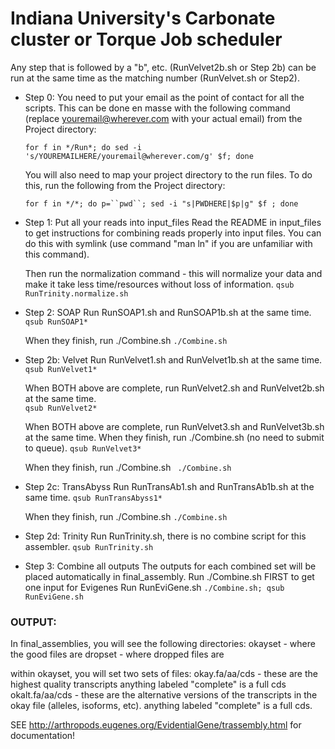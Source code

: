 # Indiana University's Carbonate cluster or Torque Job scheduler #

Any step that is followed by a "b", etc. (RunVelvet2b.sh or Step 2b) can be run at the same time as the matching number (RunVelvet.sh or Step2).

- Step 0: You need to put your email as the point of contact for all the scripts.  This can be done en masse with the following command   (replace youremail@wherever.com with your actual email) from the Project directory:
  
  `for f in */Run*; do sed -i 's/YOUREMAILHERE/youremail@wherever.com/g' $f; done`

  You will also need to map your project directory to the run files.  To do this, run the following from the Project directory:
  
  `for f in */*; do p=``pwd``; sed -i "s|PWDHERE|$p|g" $f ; done`

- Step 1:
  Put all your reads into input_files
  Read the README in input_files to get instructions for combining reads properly into input files.
  You can do this with symlink (use command "man ln" if you are unfamiliar with this command).

  Then run the normalization command - this will normalize your data and make it take less time/resources without loss of information.
  `qsub RunTrinity.normalize.sh`

- Step 2: SOAP
  Run RunSOAP1.sh and RunSOAP1b.sh at the same time.
  `qsub RunSOAP1*`

  When they finish, run ./Combine.sh
  `./Combine.sh`

- Step 2b: Velvet
  Run RunVelvet1.sh and RunVelvet1b.sh at the same time.  
  `qsub RunVelvet1*`

  When BOTH above are complete, run RunVelvet2.sh and RunVelvet2b.sh at the same time.  
  `qsub RunVelvet2*`

  When BOTH above are complete, run RunVelvet3.sh and RunVelvet3b.sh at the same time.  When they finish, run ./Combine.sh (no need to     submit to queue).
  `qsub RunVelvet3*`

  When they finish, run ./Combine.sh
` ./Combine.sh`

- Step 2c: TransAbyss
  Run RunTransAb1.sh and RunTransAb1b.sh at the same time.
  `qsub RunTransAbyss1*`

  When they finish, run ./Combine.sh
  `./Combine.sh`

- Step 2d: Trinity
  Run RunTrinity.sh, there is no combine script for this assembler.
  `qsub RunTrinity.sh`

- Step 3: Combine all outputs
  The outputs for each combined set will be placed automatically in final_assembly.
  Run ./Combine.sh FIRST to get one input for Evigenes
  Run RunEviGene.sh 
  `./Combine.sh; qsub RunEviGene.sh`

### OUTPUT: ###
In final_assemblies, you will see the following directories:
	okayset - where the good files are
	dropset - where dropped files are

within okayset, you will set two sets of files:
	okay.fa/aa/cds - these are the highest quality transcripts
		anything labeled "complete" is a full cds 
	okalt.fa/aa/cds - these are the alternative versions of the transcripts in the okay file (alleles, isoforms, etc).
		anything labeled "complete" is a full cds.

SEE http://arthropods.eugenes.org/EvidentialGene/trassembly.html for documentation!
